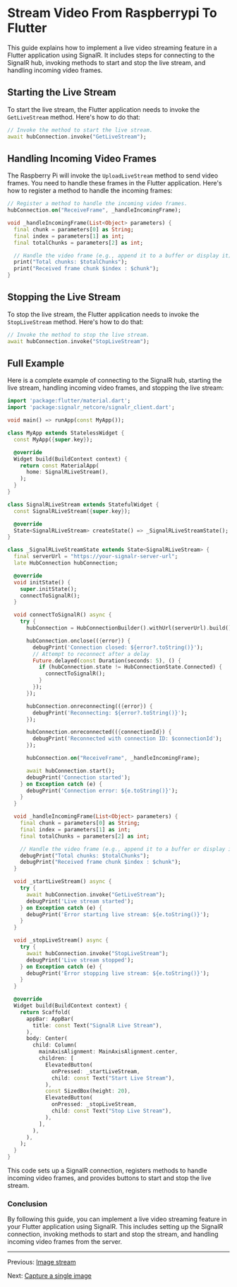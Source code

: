 # Stream Video From Raspberrypi To Flutter

This guide explains how to implement a live video streaming feature in a Flutter application using SignalR. It includes steps for connecting to the SignalR hub, invoking methods to start and stop the live stream, and handling incoming video frames.

## Starting the Live Stream

To start the live stream, the Flutter application needs to invoke the `GetLiveStream` method. Here's how to do that:

```dart
// Invoke the method to start the live stream.
await hubConnection.invoke("GetLiveStream");
```

## Handling Incoming Video Frames

The Raspberry Pi will invoke the `UploadLiveStream` method to send video frames. You need to handle these frames in the Flutter application. Here's how to register a method to handle the incoming frames:

```dart
// Register a method to handle the incoming video frames.
hubConnection.on("ReceiveFrame", _handleIncomingFrame);

void _handleIncomingFrame(List<Object> parameters) {
  final chunk = parameters[0] as String;
  final index = parameters[1] as int;
  final totalChunks = parameters[2] as int;

  // Handle the video frame (e.g., append it to a buffer or display it)
  print("Total chunks: $totalChunks");
  print("Received frame chunk $index : $chunk");
}
```

## Stopping the Live Stream

To stop the live stream, the Flutter application needs to invoke the `StopLiveStream` method. Here's how to do that:

```dart
// Invoke the method to stop the live stream.
await hubConnection.invoke("StopLiveStream");
```

## Full Example

Here is a complete example of connecting to the SignalR hub, starting the live stream, handling incoming video frames, and stopping the live stream:

```dart
import 'package:flutter/material.dart';
import 'package:signalr_netcore/signalr_client.dart';

void main() => runApp(const MyApp());

class MyApp extends StatelessWidget {
  const MyApp({super.key});

  @override
  Widget build(BuildContext context) {
    return const MaterialApp(
      home: SignalRLiveStream(),
    );
  }
}

class SignalRLiveStream extends StatefulWidget {
  const SignalRLiveStream({super.key});

  @override
  State<SignalRLiveStream> createState() => _SignalRLiveStreamState();
}

class _SignalRLiveStreamState extends State<SignalRLiveStream> {
  final serverUrl = "https://your-signalr-server-url";
  late HubConnection hubConnection;

  @override
  void initState() {
    super.initState();
    connectToSignalR();
  }

  void connectToSignalR() async {
    try {
      hubConnection = HubConnectionBuilder().withUrl(serverUrl).build();

      hubConnection.onclose(({error}) {
        debugPrint('Connection closed: ${error?.toString()}');
        // Attempt to reconnect after a delay
        Future.delayed(const Duration(seconds: 5), () {
          if (hubConnection.state != HubConnectionState.Connected) {
            connectToSignalR();
          }
        });
      });

      hubConnection.onreconnecting(({error}) {
        debugPrint('Reconnecting: ${error?.toString()}');
      });

      hubConnection.onreconnected(({connectionId}) {
        debugPrint('Reconnected with connection ID: $connectionId');
      });

      hubConnection.on("ReceiveFrame", _handleIncomingFrame);

      await hubConnection.start();
      debugPrint('Connection started');
    } on Exception catch (e) {
      debugPrint('Connection error: ${e.toString()}');
    }
  }

  void _handleIncomingFrame(List<Object> parameters) {
    final chunk = parameters[0] as String;
    final index = parameters[1] as int;
    final totalChunks = parameters[2] as int;

    // Handle the video frame (e.g., append it to a buffer or display it)
    debugPrint("Total chunks: $totalChunks");
    debugPrint("Received frame chunk $index : $chunk");
  }

  void _startLiveStream() async {
    try {
      await hubConnection.invoke("GetLiveStream");
      debugPrint('Live stream started');
    } on Exception catch (e) {
      debugPrint('Error starting live stream: ${e.toString()}');
    }
  }

  void _stopLiveStream() async {
    try {
      await hubConnection.invoke("StopLiveStream");
      debugPrint('Live stream stopped');
    } on Exception catch (e) {
      debugPrint('Error stopping live stream: ${e.toString()}');
    }
  }

  @override
  Widget build(BuildContext context) {
    return Scaffold(
      appBar: AppBar(
        title: const Text("SignalR Live Stream"),
      ),
      body: Center(
        child: Column(
          mainAxisAlignment: MainAxisAlignment.center,
          children: [
            ElevatedButton(
              onPressed: _startLiveStream,
              child: const Text("Start Live Stream"),
            ),
            const SizedBox(height: 20),
            ElevatedButton(
              onPressed: _stopLiveStream,
              child: const Text("Stop Live Stream"),
            ),
          ],
        ),
      ),
    );
  }
}
```

This code sets up a SignalR connection, registers methods to handle incoming video frames, and provides buttons to start and stop the live stream.

### Conclusion

By following this guide, you can implement a live video streaming feature in your Flutter application using SignalR. This includes setting up the SignalR connection, invoking methods to start and stop the stream, and handling incoming video frames from the server.

---

Previous: [Image stream](./images-stream.md)

Next: [Capture a single image](capture-image.md)
